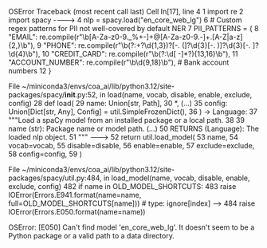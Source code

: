 OSError                                   Traceback (most recent call last)
Cell In[17], line 4
      1 import re
      2 import spacy
----> 4 nlp = spacy.load("en_core_web_lg")
      6 # Custom regex patterns for PII not well-covered by default NER
      7 PII_PATTERNS = {
      8     "EMAIL": re.compile(r"\b[A-Za-z0-9._%+-]+@[A-Za-z0-9.-]+\.[A-Z|a-z]{2,}\b"),
      9     "PHONE": re.compile(r"\b(?:\+?\d{1,3})?[-. (]?\d{3}[-. )]?\d{3}[-. ]?\d{4}\b"),
     10     "CREDIT_CARD": re.compile(r"\b(?:\d[ -]*?){13,16}\b"),
     11     "ACCOUNT_NUMBER": re.compile(r"\b\d{9,18}\b"),  # Bank account numbers
     12 }

File ~/miniconda3/envs/coa_ai/lib/python3.12/site-packages/spacy/__init__.py:52, in load(name, vocab, disable, enable, exclude, config)
     28 def load(
     29     name: Union[str, Path],
     30     *,
   (...)     35     config: Union[Dict[str, Any], Config] = util.SimpleFrozenDict(),
     36 ) -> Language:
     37     """Load a spaCy model from an installed package or a local path.
     38 
     39     name (str): Package name or model path.
   (...)     50     RETURNS (Language): The loaded nlp object.
     51     """
---> 52     return util.load_model(
     53         name,
     54         vocab=vocab,
     55         disable=disable,
     56         enable=enable,
     57         exclude=exclude,
     58         config=config,
     59     )

File ~/miniconda3/envs/coa_ai/lib/python3.12/site-packages/spacy/util.py:484, in load_model(name, vocab, disable, enable, exclude, config)
    482 if name in OLD_MODEL_SHORTCUTS:
    483     raise IOError(Errors.E941.format(name=name, full=OLD_MODEL_SHORTCUTS[name]))  # type: ignore[index]
--> 484 raise IOError(Errors.E050.format(name=name))

OSError: [E050] Can't find model 'en_core_web_lg'. It doesn't seem to be a Python package or a valid path to a data directory.
